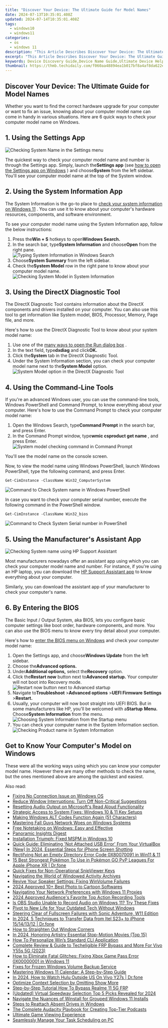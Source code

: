 ```yaml
---
title: "Discover Your Device: The Ultimate Guide for Model Names"
date: 2024-07-13T10:35:01.408Z
updated: 2024-07-14T10:35:01.408Z
tags:
  - windows10
  - windows11
categories:
  - os
  - windows 11
description: "This Article Describes Discover Your Device: The Ultimate Guide for Model Names"
excerpt: "This Article Describes Discover Your Device: The Ultimate Guide for Model Names"
keywords: Device Discovery Guide,Device Name Guide,Ultimate Device Help,Find Device Model,Mastering Device Names,Deciphering Gadget IDs,Guide to Tech Models
thumbnail: https://thmb.techidaily.com/f060aa48894ea1b017bf8a4af8da622e4076e35a663f40c627d05eef8a39852a.png
---
```


## Discover Your Device: The Ultimate Guide for Model Names

 Whether you want to find the correct hardware upgrade for your computer or want to fix an issue, knowing about your computer model name can come in handy in various situations. Here are 6 quick ways to check your computer model name on Windows.

## 1\. Using the Settings App

![Checking System Name in the Settings menu](https://static1.makeuseofimages.com/wordpress/wp-content/uploads/2023/01/system-name.jpg)

 The quickest way to check your computer model name and number is through the Settings app. Simply, launch the**Settings app** (see [how to open the Settings app on Windows](https://www.makeuseof.com/windows-ways-to-open-system-settings/) ) and choose**System** from the left sidebar. You'll see your computer model name at the top of the System window.

## 2\. Using the System Information App

 The System Information is the go-to place to [check your system information on Windows 11](https://www.makeuseof.com/windows-11-check-system-information/) . You can use it to know about your computer's hardware resources, components, and software environment.

 To see your computer model name using the System Information app, follow the below instructions:

1. Press the**Win + S** hotkeys to open**Windows Search.**
2. In the search bar, type**System Information** and choose**Open** from the right pane.  
![Typing System Information in Windows Search](https://static1.makeuseofimages.com/wordpress/wp-content/uploads/2023/01/system-information.jpg)
3. Choose**System Summary** from the left sidebar.
4. Check the**System Model** row in the right pane to know about your computer model name.  
![Checking System Model in System Information](https://static1.makeuseofimages.com/wordpress/wp-content/uploads/2023/01/system-model.jpg)

## 3\. Using the DirectX Diagnostic Tool

 The DirectX Diagnostic Tool contains information about the DirectX components and drivers installed on your computer. You can also use this tool to get information like System model, BIOS, Processor, Memory, Page file, and more.

 Here's how to use the DirectX Diagnostic Tool to know about your system model name:

1. Use one of the [many ways to open the Run dialog box](https://www.makeuseof.com/windows-open-run-command-dialog-box/) .
2. In the text field, type**dxdiag** and click**OK.**
3. Click the**System** tab in the DirectX Diagnostic Tool.
4. Under the System Information section, you can check your computer model name next to the**System Model** option.  
![System Model option in the DirectX Diagnostic Tool](https://static1.makeuseofimages.com/wordpress/wp-content/uploads/2023/01/system-model-option.jpg)

## 4\. Using the Command-Line Tools

 If you're an advanced Windows user, you can use the command-line tools, Windows PowerShell and Command Prompt, to know everything about your computer. Here's how to use the Command Prompt to check your computer model name:

1. Open the Windows Search, type**Command Prompt** in the search bar, and press Enter.
2. In the Command Prompt window, type**wmic csproduct get name** , and press Enter.  
![System model checking command in Command Prompt](https://static1.makeuseofimages.com/wordpress/wp-content/uploads/2023/01/system-model-checking-command.jpg)

You'll see the model name on the console screen.

 Now, to view the model name using Windows PowerShell, launch Windows PowerShell, type the following command, and press Enter.

`Get-CimInstance -ClassName Win32_ComputerSystem`

![Command to Check System name in Windows PowerShell](https://static1.makeuseofimages.com/wordpress/wp-content/uploads/2023/01/command-to-check-system-name.jpg)

 In case you want to check your computer serial number, execute the following command in the PowerShell window.

`Get-CimInstance -ClassName Win32_bios`

![Command to Check System Serial number in PowerShell](https://static1.makeuseofimages.com/wordpress/wp-content/uploads/2023/01/command-to-check-system-serial-number.jpg)

## 5\. Using the Manufacturer's Assistant App

![Checking System name using HP Support Assistant](https://static1.makeuseofimages.com/wordpress/wp-content/uploads/2023/01/hp-support-assistant.jpg)

 Most manufacturers nowadays offer an assistant app using which you can check your computer model name and number. For instance, if you're using an HP laptop, you can download the [HP Support Assistant app](https://support.hp.com/us-en/help/hp-support-assistant) to know everything about your computer.

 Similarly, you can download the assistant app of your manufacturer to check your computer's name.

## 6\. By Entering the BIOS

 The Basic Input / Output System, aka BIOS, lets you configure basic computer settings like boot order, hardware components, and more. You can also use the BIOS menu to know every tiny detail about your computer.

 Here's how to [enter the BIOS menu on Windows](https://www.makeuseof.com/tag/enter-bios-computer/) and check your computer model name:

1. Open the Settings app, and choose**Windows Update** from the left sidebar.
2. Choose the**Advanced options.**
3. Under**Additional options,** select the**Recovery** option.
4. Click the**Restart now** button next to**Advanced startup.** Your computer will not boot into Recovery mode.  
![Restart now button next to Advanced startup](https://static1.makeuseofimages.com/wordpress/wp-content/uploads/2023/01/restart-now-button.jpg)
5. Navigate to**Troubleshoot** \>**Advanced options** \>**UEFI Firmware Settings** \>**Restart.**
6. Usually, your computer will now boot straight into UEFI BIOS. But in some manufacturers like HP, you'll be welcomed with a**Startup** **Menu.** Choose**System Information** from the menu.  
![Choosing System Information from the Startup menu](https://static1.makeuseofimages.com/wordpress/wp-content/uploads/2023/01/choosing-system-information.JPG)
7. You can check your computer name in the System Information section.  
![Checking Product name in System Information](https://static1.makeuseofimages.com/wordpress/wp-content/uploads/2023/01/checking-product-name.JPG)

## Get to Know Your Computer's Model on Windows

 These were all the working ways using which you can know your computer model name. However there are many other methods to check the name, but the ones mentioned above are among the quickest and easiest.

<ins class="adsbygoogle"
     style="display:block"
     data-ad-format="autorelaxed"
     data-ad-client="ca-pub-7571918770474297"
     data-ad-slot="1223367746"></ins>



<ins class="adsbygoogle"
     style="display:block"
     data-ad-client="ca-pub-7571918770474297"
     data-ad-slot="8358498916"
     data-ad-format="auto"
     data-full-width-responsive="true"></ins>



<span class="atpl-alsoreadstyle">Also read:</span>
<div><ul>
<li><a href="https://win11.techidaily.com/fixing-no-connection-issue-on-windows-os/"><u>Fixing No Connection Issue on Windows OS</u></a></li>
<li><a href="https://win11.techidaily.com/reduce-window-interruptions-turn-off-non-critical-suggestions/"><u>Reduce Window Interruptions: Turn Off Non-Critical Suggestions</u></a></li>
<li><a href="https://win11.techidaily.com/resetting-audio-output-on-microsofts-read-aloud-functionality/"><u>Resetting Audio Output on Microsoft's Read Aloud Functionality</u></a></li>
<li><a href="https://win11.techidaily.com/strategic-access-to-system-fixes-windows-10-and-11-key-setups/"><u>Strategic Access to System Fixes: Windows 10 & 11 Key Setups</u></a></li>
<li><a href="https://win11.techidaily.com/making-windows-alt-codes-function-again-51-characters/"><u>Making Windows ALT Codes Function Again (51 Characters)</u></a></li>
<li><a href="https://win11.techidaily.com/mastering-fall-guys-network-woes-on-windows-systems/"><u>Mastering Fall Guys Network Woes on Windows Systems</u></a></li>
<li><a href="https://win11.techidaily.com/free-notetaking-on-windows-easy-and-effective/"><u>Free Notetaking on Windows: Easy and Effective</u></a></li>
<li><a href="https://extra-resources.techidaily.com/panoramic-insights-digest/"><u>Panoramic Insights Digest</u></a></li>
<li><a href="https://win11.techidaily.com/installation-triumph-fixed-mspm-in-windows-10/"><u>Installation Triumph: Fixed MSPM in Windows 10</u></a></li>
<li><a href="https://win11.techidaily.com/quick-guide-eliminating-not-attached-usb-error-from-your-virtualbox/"><u>Quick Guide: Eliminating 'Not Attached USB Error' From Your VirtualBox</u></a></li>
<li><a href="https://video-screen-grab.techidaily.com/new-in-2024-essential-steps-for-iphone-screen-shotting/"><u>[New] In 2024, Essential Steps for iPhone Screen Shotting</u></a></li>
<li><a href="https://win11.techidaily.com/rectifying-not-an-empty-directory-error-code-0x80070091-in-win11-and-11/"><u>Rectifying Not an Empty Directory Error Code 0X80070091 in Win11 & 11</u></a></li>
<li><a href="https://ios-pokemon-go.techidaily.com/15-best-strongest-pokemon-to-use-in-pokemon-go-pvp-leagues-for-apple-iphone-xr-drfone-by-drfone-virtual-ios/"><u>15 Best Strongest Pokémon To Use in Pokémon GO PvP Leagues For Apple iPhone XR | Dr.fone</u></a></li>
<li><a href="https://win11.techidaily.com/quick-fixes-for-non-operational-snipviewer-keys/"><u>Quick Fixes for Non-Operational SnipViewer Keys</u></a></li>
<li><a href="https://win11.techidaily.com/navigating-the-world-of-windowed-activity-archives/"><u>Navigating the World of Windowed Activity Archives</u></a></li>
<li><a href="https://win11.techidaily.com/revive-your-speaker-settings-fixing-winvolume-failures/"><u>Revive Your Speaker Settings: Fixing WinVolume Failures</u></a></li>
<li><a href="https://fox-helps.techidaily.com/2024-approved-10plus-best-photo-to-cartoon-softwares/"><u>2024 Approved  10+ Best Photo to Cartoon Softwares</u></a></li>
<li><a href="https://win11.techidaily.com/navigating-your-network-preferences-with-windows-11-proxies/"><u>Navigating Your Network Preferences with Windows 11 Proxies</u></a></li>
<li><a href="https://screen-recording.techidaily.com/2024-approved-audiences-favorite-top-action-recording-tools/"><u>2024 Approved  Audience's Favorite  Top Action Recording Tools</u></a></li>
<li><a href="https://win11.techidaily.com/is-obs-studio-unable-to-record-audio-on-windows-11-try-these-fixes/"><u>Is OBS Studio Unable to Record Audio on Windows 11? Try These Fixes</u></a></li>
<li><a href="https://win11.techidaily.com/pivot-to-new-life-for-your-outdated-tech-without-windows/"><u>Pivot to New Life for Your Outdated Tech Without Windows</u></a></li>
<li><a href="https://win11.techidaily.com/steering-clear-of-fullscreen-failures-with-sonic-adventure-w11-edition/"><u>Steering Clear of Fullscreen Failures with Sonic Adventure, W11 Edition</u></a></li>
<li><a href="https://android-transfer.techidaily.com/in-2024-5-techniques-to-transfer-data-from-itel-s23plus-to-iphone-15141312-drfone-by-drfone-transfer-from-android-transfer-from-android/"><u>In 2024, 5 Techniques to Transfer Data from Itel S23+ to iPhone 15/14/13/12 | Dr.fone</u></a></li>
<li><a href="https://win11.techidaily.com/how-to-straighten-out-window-corners/"><u>How to Straighten Out Window Corners</u></a></li>
<li><a href="https://some-techniques.techidaily.com/in-2024-honoring-artistry-essential-stop-motion-movies-top-15/"><u>In 2024, Honoring Artistry  Essential Stop-Motion Movies (Top 15)</u></a></li>
<li><a href="https://win11.techidaily.com/how-to-personalize-wins-standard-cli-application/"><u>How To Personalize Win’s Standard CLI Application</u></a></li>
<li><a href="https://android-unlock.techidaily.com/complete-review-and-guide-to-techeligible-frp-bypass-and-more-for-vivo-y55s-5g-2023-by-drfone-android/"><u>Complete Review & Guide to Techeligible FRP Bypass and More For Vivo Y55s 5G (2023)</u></a></li>
<li><a href="https://win11.techidaily.com/how-to-eliminate-fatal-glitches-fixing-xbox-game-pass-error-0x00000001-in-windows-11/"><u>How to Eliminate Fatal Glitches: Fixing Xbox Game Pass Error 0X00000001 in Windows 11</u></a></li>
<li><a href="https://win11.techidaily.com/fixes-for-frozen-windows-volume-backup-service/"><u>Fixes for Frozen Windows Volume Backup Service</u></a></li>
<li><a href="https://win11.techidaily.com/mastering-windows-11-calendar-a-step-by-step-guide/"><u>Mastering Windows 11 Calendar: A Step-by-Step Guide</u></a></li>
<li><a href="https://phone-solutions.techidaily.com/in-2024-how-to-watch-hulu-outside-us-on-vivo-y27s-drfone-by-drfone-virtual-android/"><u>In 2024, How to Watch Hulu Outside US On Vivo Y27s | Dr.fone</u></a></li>
<li><a href="https://win11.techidaily.com/optimize-context-selection-by-omitting-show-more/"><u>Optimize Context Selection by Omitting Show More</u></a></li>
<li><a href="https://bypass-frp.techidaily.com/step-by-step-tutorial-how-to-bypass-realme-11-5g-frp-by-drfone-android/"><u>Step-by-Step Tutorial How To Bypass Realme 11 5G FRP</u></a></li>
<li><a href="https://screen-sharing-recording.techidaily.com/updated-virtual-speedway-selection-top-5-picks-revealed-for-2024/"><u>[Updated] Virtual Speedway Selection  Top 5 Picks Revealed for 2024</u></a></li>
<li><a href="https://win11.techidaily.com/navigate-the-nuances-of-winstall-for-grouped-windows-11-installs/"><u>Navigate the Nuances of Winstall for Grouped Windows 11 Installs</u></a></li>
<li><a href="https://win11.techidaily.com/steps-to-reattach-absent-drives-in-windows/"><u>Steps to Reattach Absent Drives in Windows</u></a></li>
<li><a href="https://sound-optimizing.techidaily.com/the-complete-audacity-playbook-for-creating-top-tier-podcasts/"><u>The Complete Audacity Playbook for Creating Top-Tier Podcasts</u></a></li>
<li><a href="https://video-screen-grab.techidaily.com/ultimate-game-viewing-experience/"><u>Ultimate Game Viewing Experience</u></a></li>
<li><a href="https://win11.techidaily.com/seamlessly-manage-your-task-scheduling-on-pc/"><u>Seamlessly Manage Your Task Scheduling on PC</u></a></li>
</ul></div>
